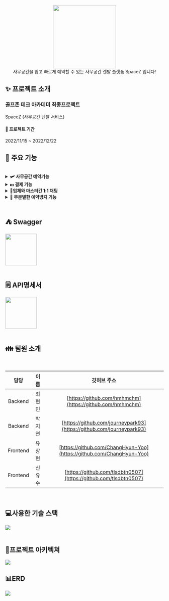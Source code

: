 <p align="center"><img width= 200px src="https://user-images.githubusercontent.com/101076530/209034927-4c389ea3-448a-48cd-a925-859ce77ae769.png">
<br>사무공간을 쉽고 빠르게 예약할 수 있는 사무공간 렌탈 플랫폼 SpaceZ 입니다!</p>


## ✨ 프로젝트 소개
 ### 골프존 테크 아카데미 최종프로젝트 <br>
 SpaceZ (사무공간 렌탈 서비스)
<br>
#### 📆 프로젝트 기간 <br>

2022/11/15 ~ 2022/12/22


## 🔧 주요 기능
<br>

<details> 
  <summary><strong> 🛩 사무공간 예약기능</strong></summary>
  <br/>
  <ul>
    <li>원하는 시간을 선택한 뒤 예약하기 버튼을 클릭하고 결제 방법에 따라 예약이 가능합니다.</li>
    <li>이미 예약된 시간과 날짜에는 예약할 수 없습니다.</li>
    <img width="600" src="https://user-images.githubusercontent.com/101076530/209040458-45ebdb13-64c1-46e5-833c-782a7f6ee689.gif">
  </ul>
</details>

<details> 
  <summary><strong> 💵 결제 기능</strong></summary>
  <br/>
  <ul>
    <li>회의실과 데스크 사무공간 결제는 선결제(전체)와 보증금 결제로 나뉘어져 결제가 가능하며 오피스 사무공간은 예약결제로 진행이 됩니다.</li>
    <li>SPACEZ pay 간편결제로 카드등록 한번으로 편하게 결제서비스를 이용할 수 있습니다.</li>
    <img width="600" src="https://user-images.githubusercontent.com/101076530/209040748-2823c309-1ddc-4a0a-bec4-804ccc095fe5.gif">
  </ul>
</details>

<details> 
  <summary><strong> 📱업체와 마스터간 1:1 채팅</strong></summary>
  <br/>
  <ul>
    <li>백오피스, 마스터 공간에서 업체와 마스터간 문의사항을 1:1 채팅으로 문의, 답변할 수 있습니다.</li>
   <img width="600" src="https://user-images.githubusercontent.com/101076530/209040517-f5d45ada-9fd7-46ee-927d-6bf083dc348b.gif">
  </ul>
</details>

<details> 
  <summary><strong> 🤖 무분별한 예약방지 기능</strong></summary>
  <br/>
  <ul>
    <li>매크로를 이용한 예약을 막습니다.</li>
    <h5>매크로 프로그램</h5>
   <img width="600" src="https://user-images.githubusercontent.com/58718743/209247394-ceb1a5e3-13b4-4ea0-9ed3-81c6bd641f78.gif">
   <br>
   <img width="600" src="https://user-images.githubusercontent.com/58718743/209247921-75c93f21-fa16-40cf-8f7d-70ded1b47151.png">
  </ul>
</details>
<br>

## :tent: Swagger
<a href="https://spacez3.shop/swagger-ui.html"><img width="100" src="https://img.shields.io/badge/Swagger-85EA2D?style=flat&logo=Swagger&logoColor=white" /></a>
<br>
<br>

## 🗒️ API명세서
<a href="https://bouncy-fisher-a4d.notion.site/API-fe0630016c5a4114a0518bd44c724b99"><img width="100" src="https://img.shields.io/badge/Notion-000000?style=flat&logo=Notion&logoColor=white" /></a>
<br>
<br>

## 👪 팀원 소개
<br>

|담당       | 이름     | 깃허브 주소                                                |      
|:----------:|:--------:|:----------------------------------------------------------:|
| Backend    | 최현민   | [https://github.com/hmhmchm](https://github.com/hmhmchm)                   |
| Backend    | 박지연   | [https://github.com/journeypark93](https://github.com/journeypark93)                       |
| Frontend   | 유창현   | [https://github.com/ChangHyun-Yoo](https://github.com/ChangHyun-Yoo)                       |
| Frontend   | 신유수   | [https://github.com/tlsdbtn0507](https://github.com/tlsdbtn0507)                       |
<br>

## 💻사용한 기술 스택
<img src="https://user-images.githubusercontent.com/101076530/209035964-592a5ab0-f634-4209-ade4-46b2d5a20ad8.png">
<br>
<br>

## :bank:프로젝트 아키텍쳐
<img src="https://user-images.githubusercontent.com/101076530/209036689-0e909517-4d19-4228-9b3f-3d9fc7a55a62.png">
<br>

## 📊ERD
<img src="https://user-images.githubusercontent.com/101076530/209065711-d1bc2bb5-d094-4cbb-8933-f6c60268fe5e.png">
